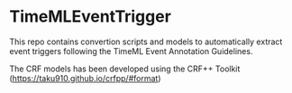 # TimeMLEventTrigger

This repo contains convertion scripts and models to automatically extract event triggers following the TimeML Event Annotation Guidelines.

The CRF models has been developed using the CRF++ Toolkit (https://taku910.github.io/crfpp/#format) 
